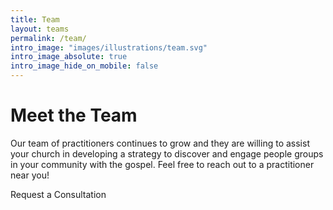 ```yaml
---
title: Team
layout: teams
permalink: /team/
intro_image: "images/illustrations/team.svg"
intro_image_absolute: true
intro_image_hide_on_mobile: false
---
```


# Meet the Team

Our team of practitioners continues to grow and they are willing to assist your church in developing a strategy to discover and engage people groups in your community with the gospel. Feel free to reach out to a practitioner near you!

<a class="button button-primary" href="{{site.baseurl}}/pdfs/pnd-strategy-guide.pdf" style="text-decoration: none;" target="_blank">Request a Consultation</a>
